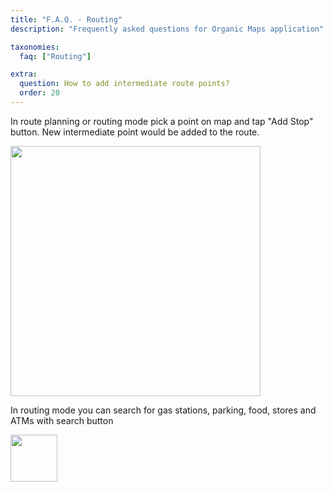 ```yaml
---
title: "F.A.Q. - Routing"
description: "Frequently asked questions for Organic Maps application"

taxonomies:
  faq: ["Routing"]

extra:
  question: How to add intermediate route points?
  order: 20
---
```


In route planning or routing mode pick a point on map and tap "Add Stop" button. New intermediate point would be added to the route.

<img src="/images/faq/faq-routing-add-stop.jpg" width="400px"/>

In routing mode you can search for gas stations, parking, food, stores and ATMs with search button

<img src="/images/faq/faq-routing-search.jpg" width="75px"/>
